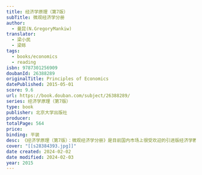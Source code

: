 ```yaml
---
title: 经济学原理（第7版）
subTitle: 微观经济学分册
author:
  - 曼昆(N.GregoryMankiw)
translator:
  - 梁小民
  - 梁砾
tags:
  - books/economics
  - reading
isbn: 9787301256909
doubanId: 26388289
originalTitle: Principles of Economics
datePublished: 2015-05-01
score: 9.6
url: https://book.douban.com/subject/26388289/
series: 经济学原理（第7版）
type: book
publisher: 北京大学出版社
producer: 
totalPage: 564
price: 
binding: 平装
desc: 《经济学原理（第7版）：微观经济学分册》是目前国内市场上很受欢迎的引进版经济学教材之一，其特点是它的“学生导向”，它更多地强调经济学原理的应用和政策分析，而非经济学模型。本书为微观分册。第7版在延续该书一贯风格的同时，对第7版作了全面修订和改进，大幅更新了“新闻摘录”“案例研究”等专栏，例如增加了以碳税来应对气候变化、网络经济等新话题。N.格里高利•曼昆 (N. Gregory Mankiw)哈佛大学经济学教授，曾在普林斯顿大学和麻省理工学院学习经济学。他讲授过宏观经济学、微观经济学、统计学和经济学原理等课程。曼昆教授还是美国国家经济研究局（NBER）的合作研究人员，国会预算办公室、波士顿和纽约联邦储备银行的顾问，以及美国教育考试服务中心（ETS）的经济学先修课程考试研发委员会成员。2003—2005年，他曾担任美国总统经济顾问委员会的主席。
cover: "[[s28384393.jpg]]"
date created: 2024-02-02
date modified: 2024-02-03
year: 2015
---
```


